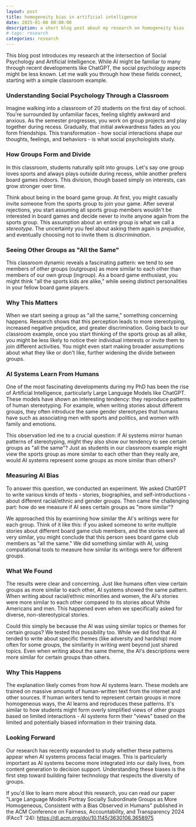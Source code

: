 ```yaml
---
layout: post
title: homogeneity bias in artificial intelligence
date: 2025-01-08 00:00:00
description: a short blog post about my research on homogeneity bias
# tags: research
categories: research
---
```


This blog post introduces my research at the intersection of Social Psychology and Artificial Intelligence. While AI might be familiar to many through recent developments like ChatGPT, the social psychology aspects might be less known. Let me walk you through how these fields connect, starting with a simple classroom example.

### Understanding Social Psychology Through a Classroom

Imagine walking into a classroom of 20 students on the first day of school. You're surrounded by unfamiliar faces, feeling slightly awkward and anxious. As the semester progresses, you work on group projects and play together during recess. Gradually, that initial awkwardness fades as you form friendships. This transformation - how social interactions shape our thoughts, feelings, and behaviors - is what social psychologists study.

### How Groups Form and Divide

In this classroom, students naturally split into groups. Let's say one group loves sports and always plays outside during recess, while another prefers board games indoors. This division, though based simply on interests, can grow stronger over time.

Think about being in the board game group. At first, you might casually invite someone from the sports group to join your game. After several rejections, you start assuming all sports group members wouldn't be interested in board games and decide never to invite anyone again from the sports group. This assumption about an entire group is what we call a *stereotype*. The uncertainty you feel about asking them again is *prejudice*, and eventually choosing not to invite them is *discrimination*.

### Seeing Other Groups as "All the Same"

This classroom dynamic reveals a fascinating pattern: we tend to see members of other groups (outgroups) as more similar to each other than members of our own group (ingroup). As a board game enthusiast, you might think "all the sports kids are alike," while seeing distinct personalities in your fellow board game players.

### Why This Matters

When we start seeing a group as "all the same," something concerning happens. Research shows that this perception leads to more stereotyping, increased negative prejudice, and greater discrimination. Going back to our classroom example, once you start thinking of the sports group as all alike, you might be less likely to notice their individual interests or invite them to join different activities. You might even start making broader assumptions about what they like or don't like, further widening the divide between groups.

### AI Systems Learn From Humans

One of the most fascinating developments during my PhD has been the rise of Artificial Intelligence, particularly Large Language Models like ChatGPT. These models have shown an interesting tendency: they reproduce patterns of human stereotyping. For example, when writing stories about different groups, they often introduce the same gender stereotypes that humans have such as associating men with sports and politics, and women with family and emotions.

This observation led me to a crucial question: if AI systems mirror human patterns of stereotyping, might they also show our tendency to see certain groups as "all the same"? Just as students in our classroom example might view the sports group as more similar to each other than they really are, would AI systems represent some groups as more similar than others?

### Measuring AI Bias

To answer this question, we conducted an experiment. We asked ChatGPT to write various kinds of texts - stories, biographies, and self-introductions - about different racial/ethnic and gender groups. Then came the challenging part: how do we measure if AI sees certain groups as "more similar"?

We approached this by examining how similar the AI's writings were for each group. Think of it like this: if you asked someone to write multiple stories about different board game club members, and the stories were all very similar, you might conclude that this person sees board game club members as "all the same." We did something similar with AI, using computational tools to measure how similar its writings were for different groups.

### What We Found

The results were clear and concerning. Just like humans often view certain groups as more similar to each other, AI systems showed the same pattern. When writing about racial/ethnic minorities and women, the AI's stories were more similar to each other compared to its stories about White Americans and men. This happened even when we specifically asked for diverse, non-stereotypical stories.

Could this simply be because the AI was using similar topics or themes for certain groups? We tested this possibility too. While we did find that AI tended to write about specific themes (like adversity and hardship) more often for some groups, the similarity in writing went beyond just shared topics. Even when writing about the same theme, the AI's descriptions were more similar for certain groups than others.

### Why This Happens

The explanation likely comes from how AI systems learn. These models are trained on massive amounts of human-written text from the internet and other sources. If human writers tend to represent certain groups in more homogeneous ways, the AI learns and reproduces these patterns. It's similar to how students might form overly simplified views of other groups based on limited interactions - AI systems form their "views" based on the limited and potentially biased information in their training data.

### Looking Forward

Our research has recently expanded to study whether these patterns appear when AI systems process facial images. This is particularly important as AI systems become more integrated into our daily lives, from content generation to decision support. Understanding these biases is the first step toward building fairer technology that respects the diversity of groups. 

If you'd like to learn more about this research, you can read our paper "Large Language Models Portray Socially Subordinate Groups as More Homogeneous, Consistent with a Bias Observed in Humans" published in the ACM Conference on Fairness, Accountability, and Transparency 2024 (FAccT '24): https://dl.acm.org/doi/10.1145/3630106.3658975